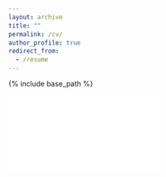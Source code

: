 ```yaml
---
layout: archive
title: ""
permalink: /cv/
author_profile: true
redirect_from:
  - /resume
---
```


{% include base_path %}

  ![cv](files/KTazi_CV_Apr23.pdf)
